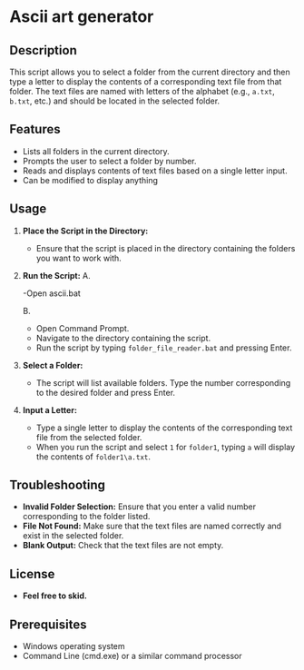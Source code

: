 # Ascii art generator

## Description

This script allows you to select a folder from the current directory and then type a letter to display the contents of a corresponding text file from that folder. The text files are named with letters of the alphabet (e.g., `a.txt`, `b.txt`, etc.) and should be located in the selected folder.

## Features

- Lists all folders in the current directory.
- Prompts the user to select a folder by number.
- Reads and displays contents of text files based on a single letter input.
- Can be modified to display anything

## Usage

1. **Place the Script in the Directory:**
   - Ensure that the script is placed in the directory containing the folders you want to work with.

2. **Run the Script:**
   A.

   -Open ascii.bat

   B.

   - Open Command Prompt.
   - Navigate to the directory containing the script.
   - Run the script by typing `folder_file_reader.bat` and pressing Enter.

4. **Select a Folder:**
   - The script will list available folders. Type the number corresponding to the desired folder and press Enter.

5. **Input a Letter:**
   - Type a single letter to display the contents of the corresponding text file from the selected folder.
   - When you run the script and select `1` for `folder1`, typing `a` will display the contents of `folder1\a.txt`.

## Troubleshooting

- **Invalid Folder Selection:** Ensure that you enter a valid number corresponding to the folder listed.
- **File Not Found:** Make sure that the text files are named correctly and exist in the selected folder.
- **Blank Output:** Check that the text files are not empty.

## License

- **Feel free to skid.**

## Prerequisites

- Windows operating system
- Command Line (cmd.exe) or a similar command processor



